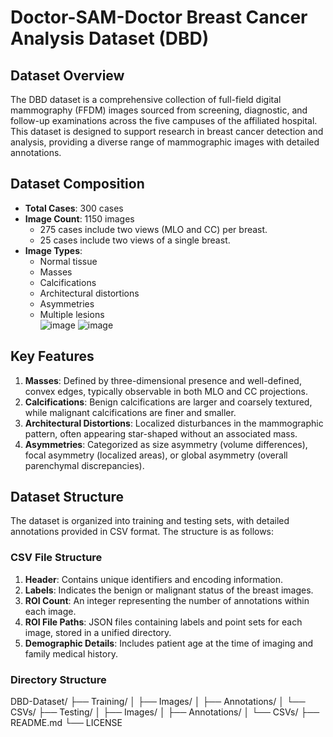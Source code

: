 # Doctor-SAM-Doctor Breast Cancer Analysis Dataset (DBD)

## Dataset Overview
The DBD dataset is a comprehensive collection of full-field digital mammography (FFDM) images sourced from screening, diagnostic, and follow-up examinations across the five campuses of the affiliated hospital. This dataset is designed to support research in breast cancer detection and analysis, providing a diverse range of mammographic images with detailed annotations.

## Dataset Composition
- **Total Cases**: 300 cases  
- **Image Count**: 1150 images  
  - 275 cases include two views (MLO and CC) per breast.  
  - 25 cases include two views of a single breast.  
- **Image Types**:  
  - Normal tissue  
  - Masses  
  - Calcifications  
  - Architectural distortions  
  - Asymmetries  
  - Multiple lesions  
![image](https://github.com/user-attachments/assets/f0be34ca-d61a-4f03-a150-5f9494e45853)
![image](https://github.com/user-attachments/assets/df924778-4fa8-4fa8-91df-b3ab1244c553)

## Key Features
1. **Masses**: Defined by three-dimensional presence and well-defined, convex edges, typically observable in both MLO and CC projections.  
2. **Calcifications**: Benign calcifications are larger and coarsely textured, while malignant calcifications are finer and smaller.  
3. **Architectural Distortions**: Localized disturbances in the mammographic pattern, often appearing star-shaped without an associated mass.  
4. **Asymmetries**: Categorized as size asymmetry (volume differences), focal asymmetry (localized areas), or global asymmetry (overall parenchymal discrepancies).  

## Dataset Structure
The dataset is organized into training and testing sets, with detailed annotations provided in CSV format. The structure is as follows:

### CSV File Structure
1. **Header**: Contains unique identifiers and encoding information.  
2. **Labels**: Indicates the benign or malignant status of the breast images.  
3. **ROI Count**: An integer representing the number of annotations within each image.  
4. **ROI File Paths**: JSON files containing labels and point sets for each image, stored in a unified directory.  
5. **Demographic Details**: Includes patient age at the time of imaging and family medical history.  

### Directory Structure

DBD-Dataset/
├── Training/
│   ├── Images/
│   ├── Annotations/
│   └── CSVs/
├── Testing/
│   ├── Images/
│   ├── Annotations/
│   └── CSVs/
├── README.md
└── LICENSE
